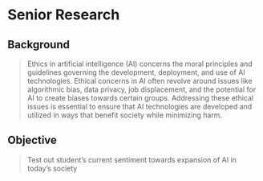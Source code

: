 # Senior Research
 
 ## Background
 > Ethics in artificial intelligence (AI) concerns the moral principles and guidelines governing the development, deployment, and use of AI technologies. Ethical concerns in AI often revolve around issues like algorithmic bias, data privacy, job displacement, and the potential for AI to create biases towards certain groups. Addressing these ethical issues is essential to ensure that AI technologies are developed and utilized in ways that benefit society while minimizing harm.
 ## Objective
 >Test out student’s current sentiment towards expansion of AI in today’s society
